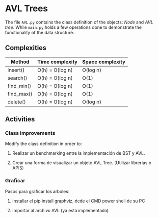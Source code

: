 # AVL Trees

The file `AVL.py` contains the class definition of the objects: *Node* and *AVL tree*. While `main.py` holds a few operations done to demonstrate the functionality of the data structure.

## Complexities 

| Method                   |  Time complexity  | Space complexity |
|--------------------------|-------------------|------------------|
| insert()                 | O(h) = O(log n)   | O(log n)         |
| search()                 | O(h) = O(log n)   | O(1)             |
| find_min()               | O(h) = O(log n)   | O(1)             |
| find_max()               | O(h) = O(log n)   | O(1)             |
| delete()                 | O(h) = O(log n)   | O(log n)         |

## Activities

### **Class improvements**

Modify the class definition in order to:

1) Realizar un benchmarking entre la implementación de BST y AVL.

2) Crear una forma de visualizar un objeto AVL Tree. (Utilizar librerias o APIS)

### **Graficar**

Pasos para graficar los arboles:

1) installar el pip install graphviz, dede el CMD power shell de su PC

2) importar al archivo AVL (ya está implementado)
